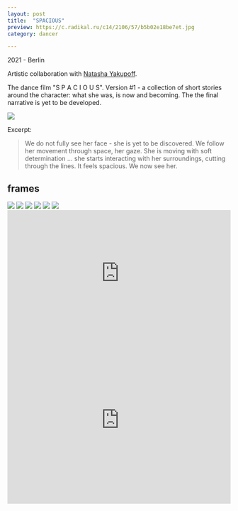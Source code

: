 ```yaml
---
layout: post
title:  "SPACIOUS"
preview: https://c.radikal.ru/c14/2106/57/b5b02e18be7et.jpg
category: dancer

---
```

2021 - Berlin

Artistic collaboration with [Natasha Yakupoff](https://www.instagram.com/natashayakupoff/). 

The dance film "S P A C I O U S". Version #1 - a collection of short stories around the character: what she was, is now and becoming. The the final narrative is yet to be developed.

<img src="https://a.radikal.ru/a39/2106/fd/a71d09776b6b.png">

Excerpt:
<blockquote>
We do not fully see her face - she is yet to be discovered. We follow her movement through space, her gaze. She is moving with soft determination ... she starts interacting with her surroundings, cutting through the lines. It feels spacious. We now see her.
</blockquote>



## frames

<img src="https://c.radikal.ru/c35/2106/3d/1008696abad0t.jpg">
<img src="https://a.radikal.ru/a14/2106/f5/f8e21f482d70t.jpg">

<!-- <img src="https://b.radikal.ru/b10/2106/91/1d3cabd3409et.jpg">
<img src="https://d.radikal.ru/d10/2106/e9/435f209acea5t.jpg"> -->

<!-- <img src="https://a.radikal.ru/a31/2106/8c/f046e928ba75t.jpg">
<img src="https://d.radikal.ru/d15/2106/b2/39d7c2a905bft.jpg"> -->

<img src="https://a.radikal.ru/a18/2106/41/ff1e88e7bb32t.jpg">
<img src="https://d.radikal.ru/d09/2106/e4/6cd9c1755403t.jpg">

<img src="https://a.radikal.ru/a07/2106/2c/a8715066d593t.jpg">
<img src="https://d.radikal.ru/d00/2106/9a/12908bbb4d0ft.jpg">

<br>

<div style="padding:56.25% 0 0 0;position:relative;"><iframe src="https://player.vimeo.com/video/568214733?badge=0&amp;autopause=0&amp;player_id=0&amp;app_id=58479" frameborder="0" allow="autoplay; fullscreen; picture-in-picture" allowfullscreen style="position:absolute;top:0;left:0;width:100%;height:100%;" title="S P A C I O U S {trailer}"></iframe></div><script src="https://player.vimeo.com/api/player.js"></script>

<div style="padding:75% 0 0 0;position:relative;"><iframe src="https://player.vimeo.com/video/568226212?badge=0&amp;autopause=0&amp;player_id=0&amp;app_id=58479" frameborder="0" allow="autoplay; fullscreen; picture-in-picture" allowfullscreen style="position:absolute;top:0;left:0;width:100%;height:100%;" title="{film} S P A C I O U S"></iframe></div><script src="https://player.vimeo.com/api/player.js"></script>